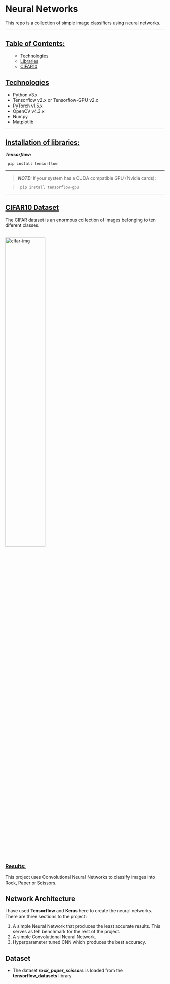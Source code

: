 # Neural Networks

This repo is a collection of simple image classifiers using neural networks.

----
## <ins>Table of Contents:</ins>

<ul>
 
 - [Technologies](#technologies)
 - [Libraries](#installation-of-libraries)
 - [CIFAR10](#cifar10-dataset)

</ul>

## <ins>Technologies</ins>

<ul>
 <li>Python v3.x</li>
 <li>Tensorflow v2.x or Tensorflow-GPU v2.x</li>
 <li>PyTorch v1.5.x</li>
 <li>OpenCV v4.3.x</li>
 <li>Numpy</li>
 <li>Matplotlib</li>
</ul>

----

## <ins>Installation of libraries:</ins>

***Tensorflow:***

``` pip install tensorflow```

---
>***NOTE:*** If your system has a CUDA compatible GPU (Nvidia cards):</p>


>``` pip install tensorflow-gpu```

---

## <ins>CIFAR10 Dataset</ins>

<p>The CIFAR dataset is an enormous collection of images belonging to ten diferent classes.</p>
<br/>

<img src="https://miro.medium.com/max/875/1*syyml8q8s1Yt-iEea5m1Ag.png" alt="cifar-img" width="50%">

<h3><u>Results:</u></h3>


This project uses Convolutional Neural Networks to classify images into Rock, Paper or Scissors.

## Network Architecture<br>
I have used **Tensorflow** and **Keras** here to create the neural networks. There are three sections to the project:
<ol>
 <li> A simple Neural Network that produces the least accurate results. This serves as teh benchmark for the rest of the project.</li>
 <li> A simple Convolutional Neural Network.</li>
 <li> Hyperparameter tuned CNN which produces the best accuracy.</li>
</ol>

## Dataset<br>
<ul>
 <li>The dataset <em><strong>rock_paper_scissors</strong></em> is loaded from the <strong>tensorflow_datasets</strong> library</li>
</ul>
 
